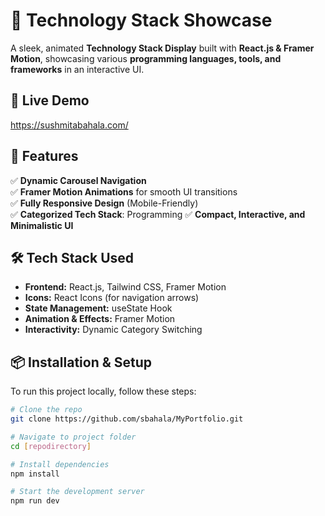 # 🚀 Technology Stack Showcase

A sleek, animated **Technology Stack Display** built with **React.js & Framer Motion**, showcasing various **programming languages, tools, and frameworks** in an interactive UI.

## 🔗 Live Demo
https://sushmitabahala.com/

## 📌 Features
✅ **Dynamic Carousel Navigation**  
✅ **Framer Motion Animations** for smooth UI transitions  
✅ **Fully Responsive Design** (Mobile-Friendly)  
✅ **Categorized Tech Stack**: Programming
✅ **Compact, Interactive, and Minimalistic UI**  

## 🛠️ Tech Stack Used
- **Frontend:** React.js, Tailwind CSS, Framer Motion  
- **Icons:** React Icons (for navigation arrows)  
- **State Management:** useState Hook  
- **Animation & Effects:** Framer Motion  
- **Interactivity:** Dynamic Category Switching  

## 📦 Installation & Setup
To run this project locally, follow these steps:

```bash
# Clone the repo
git clone https://github.com/sbahala/MyPortfolio.git

# Navigate to project folder
cd [repodirectory]

# Install dependencies
npm install

# Start the development server
npm run dev
